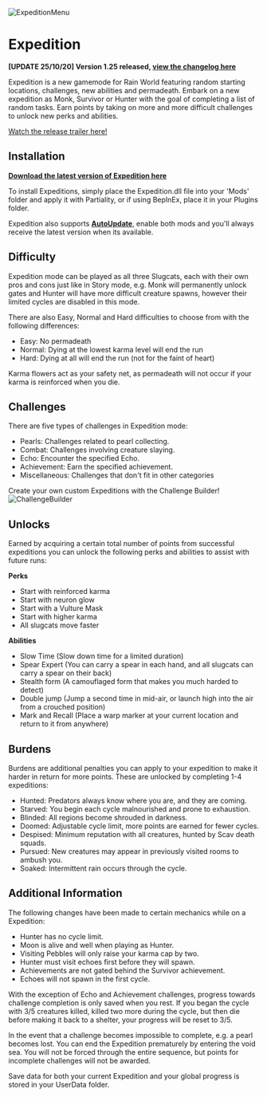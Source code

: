 ![ExpeditionMenu](https://i.imgur.com/AnH4BfK.png)
# Expedition
**[UPDATE 25/10/20] Version 1.25 released, [view the changelog here](https://github.com/LeeMoriya/Expedition/blob/master/Changelog.txt)**

Expedition is a new gamemode for Rain World featuring random starting locations, challenges, new abilities and permadeath. Embark on a new expedition as Monk, Survivor or Hunter with the goal of completing a list of random tasks. Earn points by taking on more and more difficult challenges to unlock new perks and abilities.

[Watch the release trailer here!](https://streamable.com/d6h8mi)

## Installation

**[Download the latest version of Expedition here](https://github.com/LeeMoriya/Expedition/releases/tag/v1.2)**

To install Expeditions, simply place the Expedition.dll file into your 'Mods' folder and apply it with Partiality, or if using BepInEx, place it in your Plugins folder.

Expedition also supports **[AutoUpdate](https://beestuff.pythonanywhere.com/audb/api/mods/0/0/download/latest)**, enable both mods and you'll always receive the latest version when its available.

## Difficulty

Expedition mode can be played as all three Slugcats, each with their own pros and cons just like in Story mode, e.g. Monk will permanently unlock gates and Hunter will have more difficult creature spawns, however their limited cycles are disabled in this mode.

There are also Easy, Normal and Hard difficulties to choose from with the following differences:

- Easy: No permadeath
- Normal: Dying at the lowest karma level will end the run
- Hard: Dying at all will end the run (not for the faint of heart)

Karma flowers act as your safety net, as permadeath will not occur if your karma is reinforced when you die. 

## Challenges

There are five types of challenges in Expedition mode:

- Pearls: Challenges related to pearl collecting.
- Combat: Challenges involving creature slaying.
- Echo: Encounter the specified Echo.
- Achievement: Earn the specified achievement.
- Miscellaneous: Challenges that don't fit in other categories

Create your own custom Expeditions with the Challenge Builder!
![ChallengeBuilder](https://i.imgur.com/HfhXuiV.png)

## Unlocks

Earned by acquiring a certain total number of points from successful expeditions you can unlock the following perks and abilities to assist with future runs:

**Perks**
- Start with reinforced karma
- Start with neuron glow
- Start with a Vulture Mask
- Start with higher karma
- All slugcats move faster

**Abilities**
- Slow Time (Slow down time for a limited duration)
- Spear Expert (You can carry a spear in each hand, and all slugcats can carry a spear on their back)
- Stealth form (A camouflaged form that makes you much harded to detect)
- Double jump (Jump a second time in mid-air, or launch high into the air from a crouched position)
- Mark and Recall (Place a warp marker at your current location and return to it from anywhere)

## Burdens

Burdens are additional penalties you can apply to your expedition to make it harder in return for more points. These are unlocked by completing 1-4 expeditions:

- Hunted: Predators always know where you are, and they are coming.
- Starved: You begin each cycle malnourished and prone to exhaustion.
- Blinded: All regions become shrouded in darkness.
- Doomed: Adjustable cycle limit, more points are earned for fewer cycles.
- Despised: Minimum reputation with all creatures, hunted by Scav death squads.
- Pursued: New creatures may appear in previously visited rooms to ambush you.
- Soaked: Intermittent rain occurs through the cycle.

## Additional Information

The following changes have been made to certain mechanics while on a Expedition:

- Hunter has no cycle limit.
- Moon is alive and well when playing as Hunter.
- Visiting Pebbles will only raise your karma cap by two.
- Hunter must visit echoes first before they will spawn.
- Achievements are not gated behind the Survivor achievement.
- Echoes will not spawn in the first cycle.

With the exception of Echo and Achievement challenges, progress towards challenge completion is only saved when you rest. If you began the cycle with 3/5 creatures killed, killed two more during the cycle, but then die before making it back to a shelter, your progress will be reset to 3/5.

In the event that a challenge becomes impossible to complete, e.g. a pearl becomes lost. You can end the Expedition prematurely by entering the void sea. You will not be forced through the entire sequence, but points for incomplete challenges will not be awarded.

Save data for both your current Expedition and your global progress is stored in your UserData folder.
